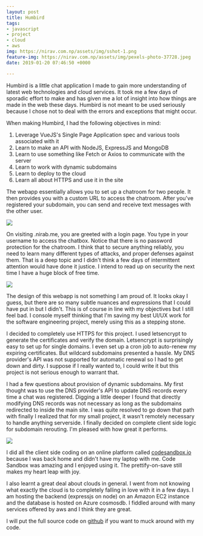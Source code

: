 ```yaml
---
layout: post
title: Humbird
tags:
- javascript
- project
- cloud
- aws
img: https://nirav.com.np/assets/img/sshot-1.png
feature-img: https://nirav.com.np/assets/img/pexels-photo-37728.jpeg
date: 2019-01-20 07:46:50 +0000

---
```

Humbird is a little chat application I made to gain more understanding of latest web technologies and cloud services. It took me a few days of sporadic effort to make and has given me a lot of insight into how things are made in the web these days. Humbird is not meant to be used seriously because I chose not to deal with the errors and exceptions that might occur.

When making Humbird, I had the following objectives in mind:

1. Leverage VueJS's Single Page Application spec and various tools associated with it
2. Learn to make an API with NodeJS, ExpressJS and MongoDB
3. Learn to use something like Fetch or Axios to communicate with the server
4. Learn to work with dynamic subdomains
5. Learn to deploy to the cloud
6. Learn all about HTTPS and use it in the site

The webapp essentially allows you to set up a chatroom for two people. It then provides you with a custom URL to access the chatroom. After you've registered your subdomain, you can send and receive text messages with the other user.

![](https://nirav.com.np/assets/img/sshot.png)

On visiting <chatroom>.nirab.me, you are greeted with a login page. You type in your username to access the chatbox. Notice that there is no password protection for the chatroom. I think  that to secure anything reliably, you need to learn many different types of attacks, and proper defenses against them. That is a deep topic and I didn't think a few days of intermittent attention would have done it justice. I intend to read up on security the next time I have a huge block of free time.

![](https://nirav.com.np/assets/img/sshot-2.png)

The design of this webapp is not something I am proud of. It looks okay I guess, but there are so many subtle nuances and expressions that I could have put in but I didn't. This is of course in line with my objectives but I still feel bad. I console myself thinking that I'm saving my best UI/UX work for the software engineering project, merely using this as a stepping stone.

I decided to completely use HTTPS for this project. I used letsencrypt to generate the certificates and verify the domain. Letsencrypt is surprisingly easy to set up for single domains. I even set up a cron job to auto-renew my expiring certificates. But wildcard subdomains presented a hassle. My DNS provider's API was not supported for automatic renewal so I had to get down and dirty. I suppose if I really wanted to, I could write it but this project is not serious enough to warrant that.

I had a few questions about provision of dynamic subdomains. My first thought was to use the DNS provider's API to update DNS records every time a chat was registered. Digging a little deeper I found that directly modifying DNS records was not necessary as long as the subdomains redirected to inside the main site. I was quite resolved to go down that path with finally I realized that for my small project, it wasn't remotely necessary to handle anything serverside. I finally decided on complete client side logic for subdomain rerouting. I'm pleased with how great it performs.

![](https://nirav.com.np/assets/img/socde.png)

I did all the client side coding on an online platform called [codesandbox.io](https://codesandbox.io/ "codesandbox") because I was back home and didn't have my laptop with me. Code Sandbox was amazing and I enjoyed using it. The prettify-on-save still makes my heart leap with joy. 

I also learnt a great deal about clouds in general. I went from not knowing what exactly the cloud is to completely falling in love with it in a few days. I am hosting the backend (expressjs on node) on an Amazon EC2 instance and the database is hosted on Azure cosmosdb. I fiddled around with many services offered by aws and I think they are great.

I will put the full source code on [github](https://github.com/niravcodes/humbird) if you want to muck around with my code.